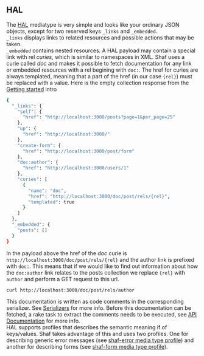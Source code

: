 ## HAL
The [HAL](http://stateless.co/hal_specification.html) mediatype is very simple and looks like your ordinary JSON objects, except for two reserved keys `_links` and `_embedded`.  
`_links` displays links to related resources and possible actions that may be taken.  
`_embedded` contains nested resources. A HAL payload may contain a special link with rel _curies_, which is similar to namespaces in XML. Shaf uses a curie called _doc_ and makes it possible to fetch documentation for any link or embedded resources with a rel begining with `doc:`. The href for curies are always templated, meaning that a part of the href (in our case `{rel}`) must be replaced with a value. Here is the empty collection response from the [Getting started](README.md#getting-started) intro   
```sh
{
  "_links": {
    "self": {
      "href": "http://localhost:3000/posts?page=1&per_page=25"
    },
    "up": {
      "href": "http://localhost:3000/"
    },
    "create-form": {
      "href": "http://localhost:3000/post/form"
    },
    "doc:author": {
      "href": "http://localhost:3000/users/1"
    },
    "curies": [
      {
        "name": "doc",
        "href": "http://localhost:3000/doc/post/rels/{rel}",
        "templated": true
      }
    ]
  },
  "_embedded": {
    "posts": []
  }
}
```
In the payload above the href of the _doc_ curie is `http://localhost:3000/doc/post/rels/{rel}` and the author link is prefixed with `doc:`. This means that if we would like to find out information about how the `doc:author` link relates to the posts collection we replace `{rel}` with `author` and perform a GET request to this url.
```sh
curl http://localhost:3000/doc/post/rels/author
```
This documentation is written as code comments in the corresponding serializer. See [Serializers](SERIALIZERS.md) for more info. Before this documentation can be fetched, a rake task to extract the comments needs to be executed, see [API Documentation](DOCUMENTATION.md) for more info.  
HAL supports profiles that describes the semantic meaning if of keys/values. Shaf takes advantage of this and uses two profiles. One for describing generic error messages (see [shaf-error media type profile](https://gist.github.com/sammyhenningsson/049d10e2b8978059cde104fc5d6c2d52)) and another for describing forms (see [shaf-form media type profile](https://gist.github.com/sammyhenningsson/39c8aafeaf60192b082762cbf3e08d57)).  
